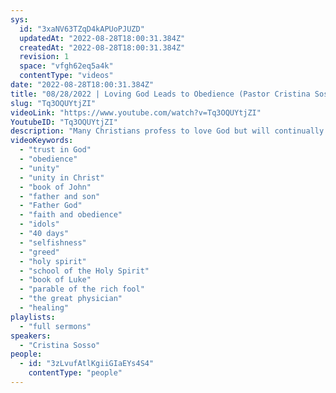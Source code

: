 ```yaml
---
sys:
  id: "3xaNV63TZqD4kAPUoPJUZD"
  updatedAt: "2022-08-28T18:00:31.384Z"
  createdAt: "2022-08-28T18:00:31.384Z"
  revision: 1
  space: "vfgh62eq5a4k"
  contentType: "videos"
date: "2022-08-28T18:00:31.384Z"
title: "08/28/2022 | Loving God Leads to Obedience (Pastor Cristina Sosso)"
slug: "Tq3OQUYtjZI"
videoLink: "https://www.youtube.com/watch?v=Tq3OQUYtjZI"
YoutubeID: "Tq3OQUYtjZI"
description: "Many Christians profess to love God but will continually disobey His commands. In John 14 Jesus said to His disciples, \"Anyone who loves me will obey my teaching. My Father will love them, and we will come to them and make our home with them. Anyone who does not love me will not obey my teaching. These words you hear are not my own; they belong to the Father who sent me.\" So in disobeying the Lord they have proven that they do not love God. In fact, many Christians love themselves more than they love God, to where their selfishness leads to idolatry. In verse 31 He says, \"... so that the world may learn that I love the Father and do exactly what my Father has commanded me.\" Jesus made Himself an example for the world to follow. In the same way, Christians need to be the model for the world to follow. That we love the Father and do exactly as Father tells us. This sermon was delivered by Pastor Cris Sosso at Freedom Fellowship Church International on August 28, 2022."
videoKeywords:
  - "trust in God"
  - "obedience"
  - "unity"
  - "unity in Christ"
  - "book of John"
  - "father and son"
  - "Father God"
  - "faith and obedience"
  - "idols"
  - "40 days"
  - "selfishness"
  - "greed"
  - "holy spirit"
  - "school of the Holy Spirit"
  - "book of Luke"
  - "parable of the rich fool"
  - "the great physician"
  - "healing"
playlists:
  - "full sermons"
speakers:
  - "Cristina Sosso"
people:
  - id: "3zLvufAtlKgiiGIaEYs4S4"
    contentType: "people"
---
```

